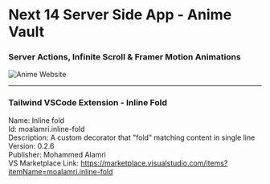 # Next 14 Server Side App - Anime Vault

### Server Actions, Infinite Scroll & Framer Motion Animations

![Anime Website](https://i.ibb.co/MG1nbqt/YT-Thumbnails-2.png)

---

### Tailwind VSCode Extension - Inline Fold
 
Name: Inline fold   
Id: moalamri.inline-fold   
Description: A custom decorator that "fold" matching content in single line   
Version: 0.2.6   
Publisher: Mohammed Alamri   
VS Marketplace Link: https://marketplace.visualstudio.com/items?itemName=moalamri.inline-fold   